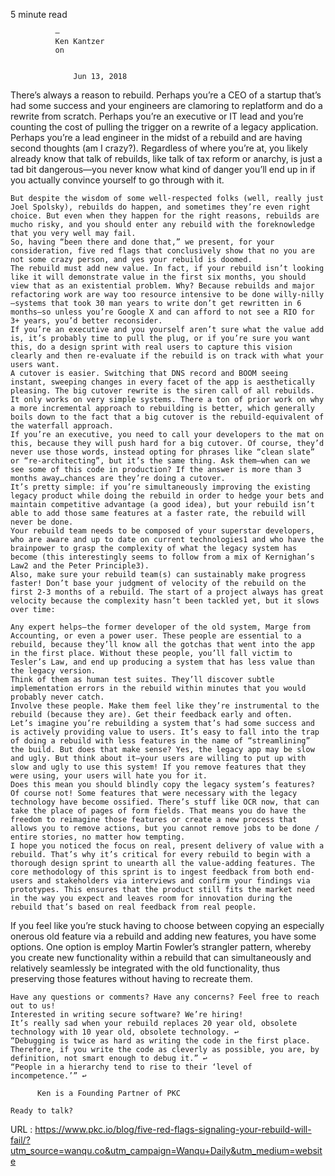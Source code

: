   

                




  5 minute read

              
              —
              Ken Kantzer
              on
              

                  Jun 13, 2018
                

  
    
   There’s always a reason to rebuild. Perhaps you’re a CEO of a startup that’s had some success and your engineers are clamoring to replatform and do a rewrite from scratch. Perhaps you’re an executive or IT lead and you’re counting the cost of pulling the trigger on a rewrite of a legacy application. Perhaps you’re a lead engineer in the midst of a rebuild and are having second thoughts (am I crazy?). Regardless of where you’re at, you likely already know that talk of rebuilds, like talk of tax reform or anarchy, is just a tad bit dangerous—you never know what kind of danger you’ll end up in if you actually convince yourself to go through with it.
  
    But despite the wisdom of some well-respected folks (well, really just Joel Spolsky), rebuilds do happen, and sometimes they’re even right choice. But even when they happen for the right reasons, rebuilds are mucho risky, and you should enter any rebuild with the foreknowledge that you very well may fail.  
    So, having “been there and done that,” we present, for your consideration, five red flags that conclusively show that no you are not some crazy person, and yes your rebuild is doomed.  
    The rebuild must add new value. In fact, if your rebuild isn’t looking like it will demonstrate value in the first six months, you should view that as an existential problem. Why? Because rebuilds and major refactoring work are way too resource intensive to be done willy-nilly—systems that took 30 man years to write don’t get rewritten in 6 months—so unless you’re Google X and can afford to not see a RIO for 3+ years, you’d better reconsider.  
    If you’re an executive and you yourself aren’t sure what the value add is, it’s probably time to pull the plug, or if you’re sure you want this, do a design sprint with real users to capture this vision clearly and then re-evaluate if the rebuild is on track with what your users want.  
    A cutover is easier. Switching that DNS record and BOOM seeing instant, sweeping changes in every facet of the app is aesthetically pleasing. The big cutover rewrite is the siren call of all rebuilds. It only works on very simple systems. There a ton of prior work on why a more incremental approach to rebuilding is better, which generally boils down to the fact that a big cutover is the rebuild-equivalent of the waterfall approach.  
    If you’re an executive, you need to call your developers to the mat on this, because they will push hard for a big cutover. Of course, they’d never use those words, instead opting for phrases like “clean slate” or “re-architecting”, but it’s the same thing. Ask them—when can we see some of this code in production? If the answer is more than 3 months away…chances are they’re doing a cutover.  
    It’s pretty simple: if you’re simultaneously improving the existing legacy product while doing the rebuild in order to hedge your bets and maintain competitive advantage (a good idea), but your rebuild isn’t able to add those same features at a faster rate, the rebuild will never be done.  
    Your rebuild team needs to be composed of your superstar developers, who are aware and up to date on current technologies1 and who have the brainpower to grasp the complexity of what the legacy system has become (this interestingly seems to follow from a mix of Kernighan’s Law2 and the Peter Principle3).  
    Also, make sure your rebuild team(s) can sustainably make progress faster! Don’t base your judgment of velocity of the rebuild on the first 2-3 months of a rebuild. The start of a project always has great velocity because the complexity hasn’t been tackled yet, but it slows over time:  
      
    Any expert helps—the former developer of the old system, Marge from Accounting, or even a power user. These people are essential to a rebuild, because they’ll know all the gotchas that went into the app in the first place. Without these people, you’ll fall victim to Tesler’s Law, and end up producing a system that has less value than the legacy version.  
    Think of them as human test suites. They’ll discover subtle implementation errors in the rebuild within minutes that you would probably never catch.  
    Involve these people. Make them feel like they’re instrumental to the rebuild (because they are). Get their feedback early and often.  
    Let’s imagine you’re rebuilding a system that’s had some success and is actively providing value to users. It’s easy to fall into the trap of doing a rebuild with less features in the name of “streamlining” the build. But does that make sense? Yes, the legacy app may be slow and ugly. But think about it—your users are willing to put up with slow and ugly to use this system! If you remove features that they were using, your users will hate you for it.  
    Does this mean you should blindly copy the legacy system’s features? Of course not! Some features that were necessary with the legacy technology have become ossified. There’s stuff like OCR now, that can take the place of pages of form fields. That means you do have the freedom to reimagine those features or create a new process that allows you to remove actions, but you cannot remove jobs to be done / entire stories, no matter how tempting.  
    I hope you noticed the focus on real, present delivery of value with a rebuild. That’s why it’s critical for every rebuild to begin with a thorough design sprint to unearth all the value-adding features. The core methodology of this sprint is to ingest feedback from both end-users and stakeholders via interviews and confirm your findings via prototypes. This ensures that the product still fits the market need in the way you expect and leaves room for innovation during the rebuild that’s based on real feedback from real people.  
    
  If you feel like you’re stuck having to choose between copying an especially onerous old feature via a rebuild and adding new features, you have some options. One option is employ Martin Fowler’s strangler pattern, whereby you create new functionality within a rebuild that can simultaneously and relatively seamlessly be integrated with the old functionality, thus preserving those features without having to recreate them.
  
    Have any questions or comments? Have any concerns? Feel free to reach out to us!  
    Interested in writing secure software? We’re hiring!  
    It’s really sad when your rebuild replaces 20 year old, obsolete technology with 10 year old, obsolete technology. ↩  
    “Debugging is twice as hard as writing the code in the first place. Therefore, if you write the code as cleverly as possible, you are, by definition, not smart enough to debug it.” ↩  
    “People in a hierarchy tend to rise to their ‘level of incompetence.’” ↩  
    
          Ken is a Founding Partner of PKC
          
    Ready to talk?  
    
  URL : https://www.pkc.io/blog/five-red-flags-signaling-your-rebuild-will-fail/?utm_source=wanqu.co&utm_campaign=Wanqu+Daily&utm_medium=website